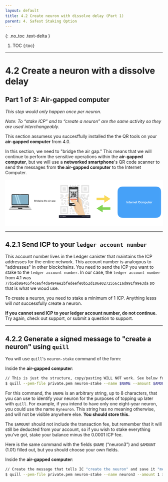 ```yaml
---
layout: default
title: 4.2 Create neuron with dissolve delay (Part 1)
parent: 4. Safest Staking Option
---
```


{: .no_toc .text-delta }

1. TOC
{:toc}

* * *
# 4.2 Create a **neuron** with a **dissolve delay**
## Part 1 of 3: Air-gapped computer

*This step would only happen once per neuron.*

*Note: To “stake ICP” and to “create a neuron” are the same activity so they are used interchangeably.*

This section assumess you succesffully installed the the QR tools on your **air-gapped computer** from 4.0.

In this section, we need to "bridge the air gap." This means that we will continue to perform the sensitive operations within the **air-gapped computer**, but we will use a **networked smartphone**'s QR code scanner to send the messages from **the air-gapped computer** to the Internet Computer.

![image](../assets/images/qr-code-scan-2.png)

* * *
## 4.2.1 Send ICP to your `ledger account number`

This account number lives in the Ledger canister that maintains the ICP addresses for the entire network. This account number is analogous to "addresses" in other blockchains. You need to send the ICP you want to stake to the `ledger account number`. In our case, the `ledger account number` from 4.1 was `77b5eb9a465f4ce6f4da494ee2bfedeefe0b52d106e0272556c1ad991f99e3da` so that is what we woud use.

To create a neuron, you need to stake a minimum of 1 ICP. Anything lesss will *not* successfully create a neuron.

**If you cannot send ICP to your ledger account number, do not continue.** Try again, check out support, or submit a question to support.

* * *
## 4.2.2 Generate a signed message to "create a neuron" using `quill`

You will use `quill`'s  `neuron-stake` command of the form:

Inside the **air-gapped computer**:

```bash
// This is just the structure, copy/pasting WILL NOT work. See below for working command
$ quill --pem-file private.pem neuron-stake --name $NAME --amount $AMOUNT
```

For this command, the `$NAME` is an arbitrary string, up to 8 characters, that you can use to identify your neuron for the purposes of topping up later with `quill`. For example, if you intend to have only one eight-year neuron, you could use the name `8yneuron`. This string has no meaning otherwise, and will not be visible anywhere else. **You should store this.**

The `$AMOUNT` should not include the transaction fee, but remember that it will still be deducted from your account, so if you wish to stake everything you've got, stake your balance minus the 0.0001 ICP fee.

Here is the same command with the fields `$NAME` (“neuron3”) and `$AMOUNT` (1.01) filled out, but you should choose your own fields.

Inside the **air-gapped computer**:

```bash
// Create the message that tells IC "create the neuron" and save it "message.json"
$ quill --pem-file private.pem neuron-stake --name neuron3 --amount 1 > message.json
```


